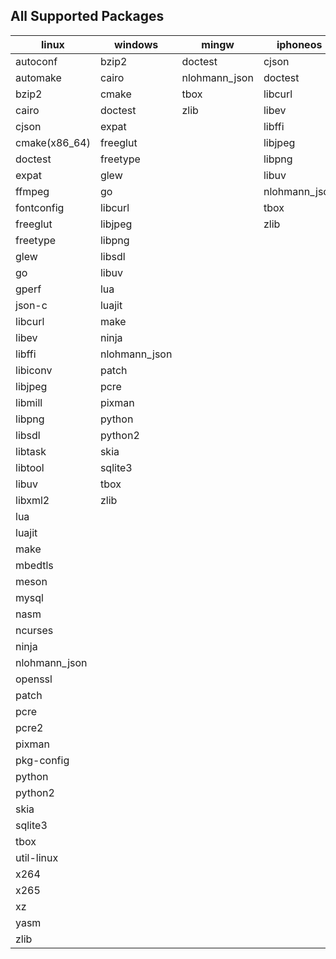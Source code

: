 ## All Supported Packages

|linux|windows|mingw|iphoneos|macosx|android|
|-----|-------|-----|--------|------|-------|
|autoconf|bzip2|doctest|cjson|autoconf|cjson||
|automake|cairo|nlohmann_json|doctest|automake|doctest||
|bzip2|cmake|tbox|libcurl|bzip2|libjpeg||
|cairo|doctest|zlib|libev|cairo|libpng||
|cjson|expat||libffi|cjson|libuv||
|cmake(x86_64)|freeglut||libjpeg|cmake|lua||
|doctest|freetype||libpng|doctest|nlohmann_json||
|expat|glew||libuv|expat|tbox||
|ffmpeg|go||nlohmann_json|ffmpeg|zlib||
|fontconfig|libcurl||tbox|fontconfig|||
|freeglut|libjpeg||zlib|freetype|||
|freetype|libpng|||glew|||
|glew|libsdl|||go|||
|go|libuv|||gperf|||
|gperf|lua|||json-c|||
|json-c|luajit|||libcurl|||
|libcurl|make|||libev|||
|libev|ninja|||libffi|||
|libffi|nlohmann_json|||libiconv|||
|libiconv|patch|||libjpeg|||
|libjpeg|pcre|||libmill|||
|libmill|pixman|||libpng|||
|libpng|python|||libsdl|||
|libsdl|python2|||libtask|||
|libtask|skia|||libtool|||
|libtool|sqlite3|||libuv|||
|libuv|tbox|||libxml2|||
|libxml2|zlib|||lua|||
|lua||||luajit|||
|luajit||||make|||
|make||||mbedtls|||
|mbedtls||||meson|||
|meson||||mysql|||
|mysql||||nasm|||
|nasm||||ncurses|||
|ncurses||||ninja|||
|ninja||||nlohmann_json|||
|nlohmann_json||||openssl|||
|openssl||||patch|||
|patch||||pcre|||
|pcre||||pcre2|||
|pcre2||||pixman|||
|pixman||||pkg-config|||
|pkg-config||||python|||
|python||||python2|||
|python2||||skia|||
|skia||||sqlite3|||
|sqlite3||||tbox|||
|tbox||||util-linux|||
|util-linux||||x264|||
|x264||||x265|||
|x265||||xz|||
|xz||||yasm|||
|yasm||||zlib|||
|zlib|||||||
